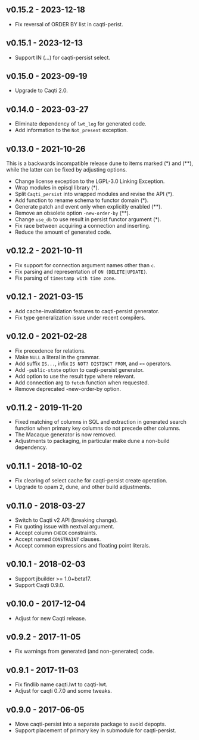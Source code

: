 ## v0.15.2 - 2023-12-18

  - Fix reversal of ORDER BY list in caqti-perist.

## v0.15.1 - 2023-12-13

  - Support IN (...) for caqti-persist select.

## v0.15.0 - 2023-09-19

  - Upgrade to Caqti 2.0.

## v0.14.0 - 2023-03-27

  - Eliminate dependency of `lwt_log` for generated code.
  - Add information to the `Not_present` exception.

## v0.13.0 - 2021-10-26

This is a backwards incompatible release dune to items marked (\*) and
(\*\*), while the latter can be fixed by adjusting options.

  - Change license exception to the LGPL-3.0 Linking Exception.
  - Wrap modules in episql library (\*).
  - Split `Caqti_persist` into wrapped modules and revise the API (\*).
  - Add function to rename schema to functor domain (\*).
  - Generate patch and event only when explicitly enabled (\*\*).
  - Remove an obsolete option `-new-order-by` (\*\*).
  - Change `use_db` to use result in persist functor argument (\*).
  - Fix race between acquiring a connection and inserting.
  - Reduce the amount of generated code.

## v0.12.2 - 2021-10-11

  - Fix support for connection argument names other than `c`.
  - Fix parsing and representation of `ON (DELETE|UPDATE)`.
  - Fix parsing of `timestamp with time zone`.

## v0.12.1 - 2021-03-15

  - Add cache-invalidation features to caqti-persist generator.
  - Fix type generalization issue under recent compilers.

## v0.12.0 - 2021-02-28

  - Fix precedence for relations.
  - Make `NULL` a literal in the grammar.
  - Add suffix `IS...`, infix `IS NOT? DISTINCT FROM`, and `<>` operators.
  - Add `-public-state` option to caqti-persist generator.
  - Add option to use the result type where relevant.
  - Add connection arg to `fetch` function when requested.
  - Remove deprecated -new-order-by option.

## v0.11.2 - 2019-11-20

  - Fixed matching of columns in SQL and extraction in generated search
    function when primary key columns do not precede other columns.
  - The Macaque generator is now removed.
  - Adjustments to packaging, in particular make dune a non-build
    dependency.

## v0.11.1 - 2018-10-02

  - Fix clearing of select cache for caqti-persist create operation.
  - Upgrade to opam 2, dune, and other build adjustments.

## v0.11.0 - 2018-03-27

  - Switch to Caqti v2 API (breaking change).
  - Fix quoting issue with nextval argument.
  - Accept column `CHECK` constraints.
  - Accept named `CONSTRAINT` clauses.
  - Accept common expressions and floating point literals.

## v0.10.1 - 2018-02-03

  - Support jbuilder >= 1.0+beta17.
  - Support Caqti 0.9.0.

## v0.10.0 - 2017-12-04

  - Adjust for new Caqti release.

## v0.9.2 - 2017-11-05

  - Fix warnings from generated (and non-generated) code.

## v0.9.1 - 2017-11-03

  - Fix findlib name caqti.lwt to caqti-lwt.
  - Adjust for caqti 0.7.0 and some tweaks.

## v0.9.0 - 2017-06-05

  - Move caqti-persist into a separate package to avoid depopts.
  - Support placement of primary key in submodule for caqti-persist.
